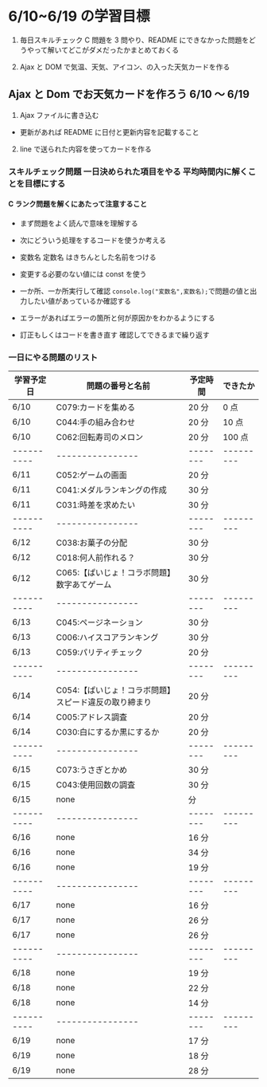 # 6/10~6/19 の学習目標

1. 毎日スキルチェック C 問題を 3 問やり、README にできなかった問題をどうやって解いてどこがダメだったかまとめておくる

2. Ajax と DOM で気温、天気、アイコン、の入った天気カードを作る

## Ajax と Dom でお天気カードを作ろう 6/10 ～ 6/19

1. Ajax ファイルに書き込む

- 更新があれば README に日付と更新内容を記載すること

2. line で送られた内容を使ってカードを作る

### スキルチェック問題 一日決められた項目をやる 平均時間内に解くことを目標にする

#### C ランク問題を解くにあたって注意すること

- まず問題をよく読んで意味を理解する

- 次にどういう処理をするコードを使うか考える

- 変数名 定数名 はきちんとした名前をつける

- 変更する必要のない値には const を使う

- 一か所、一か所実行して確認 `console.log("変数名",変数名);`で問題の値と出力したい値があっているか確認する

- エラーがあればエラーの箇所と何が原因かをわかるようにする

- 訂正もしくはコードを書き直す 確認してできるまで繰り返す

### 一日にやる問題のリスト

| 学習予定日 | 問題の番号と名前                                      | 予定時間 | できたか  |
| ---------- | ----------------------------------------------------- | -------- | --------- |
| 6/10       | C079:カードを集める                                   | 20 分    | 0 点      |
| 6/10       | C044:手の組み合わせ                                   | 20 分    | 10 点     |
| 6/10       | C062:回転寿司のメロン                                 | 20 分    | 100 点    |
| ---------- | ----------------                                      | -------- | --------- |
| 6/11       | C052:ゲームの画面                                     | 20 分    |           |
| 6/11       | C041:メダルランキングの作成                           | 30 分    |           |
| 6/11       | C031:時差を求めたい                                   | 30 分    |           |
| ---------- | ----------------                                      | -------- | --------- |
| 6/12       | C038:お菓子の分配                                     | 30 分    |           |
| 6/12       | C018:何人前作れる？                                   | 30 分    |           |
| 6/12       | C065:【ぱいじょ！コラボ問題】数字あてゲーム           | 30 分    |           |
| ---------- | ----------------                                      | -------- | --------- |
| 6/13       | C045:ページネーション                                 | 30 分    |           |
| 6/13       | C006:ハイスコアランキング                             | 30 分    |           |
| 6/13       | C059:パリティチェック                                 | 20 分    |           |
| ---------- | ----------------                                      | -------- | --------- |
| 6/14       | C054:【ぱいじょ！コラボ問題】スピード違反の取り締まり | 20 分    |           |
| 6/14       | C005:アドレス調査                                     | 20 分    |           |
| 6/14       | C030:白にするか黒にするか                             | 20 分    |           |
| ---------- | ----------------                                      | -------- | --------- |
| 6/15       | C073:うさぎとかめ                                     | 30 分    |           |
| 6/15       | C043:使用回数の調査                                   | 30 分    |           |
| 6/15       | none                                                  | 分       |           |
| ---------- | ----------------                                      | -------- | --------- |
| 6/16       | none                                                  | 16 分    |           |
| 6/16       | none                                                  | 34 分    |           |
| 6/16       | none                                                  | 19 分    |           |
| ---------- | ----------------                                      | -------- | --------- |
| 6/17       | none                                                  | 16 分    |           |
| 6/17       | none                                                  | 26 分    |           |
| 6/17       | none                                                  | 26 分    |           |
| ---------- | ----------------                                      | -------- | --------- |
| 6/18       | none                                                  | 19 分    |           |
| 6/18       | none                                                  | 22 分    |           |
| 6/18       | none                                                  | 14 分    |           |
| ---------- | ----------------                                      | -------- | --------- |
| 6/19       | none                                                  | 17 分    |           |
| 6/19       | none                                                  | 18 分    |           |
| 6/19       | none                                                  | 28 分    |           |
